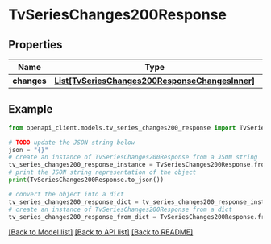 # TvSeriesChanges200Response


## Properties

Name | Type | Description | Notes
------------ | ------------- | ------------- | -------------
**changes** | [**List[TvSeriesChanges200ResponseChangesInner]**](TvSeriesChanges200ResponseChangesInner.md) |  | [optional] 

## Example

```python
from openapi_client.models.tv_series_changes200_response import TvSeriesChanges200Response

# TODO update the JSON string below
json = "{}"
# create an instance of TvSeriesChanges200Response from a JSON string
tv_series_changes200_response_instance = TvSeriesChanges200Response.from_json(json)
# print the JSON string representation of the object
print(TvSeriesChanges200Response.to_json())

# convert the object into a dict
tv_series_changes200_response_dict = tv_series_changes200_response_instance.to_dict()
# create an instance of TvSeriesChanges200Response from a dict
tv_series_changes200_response_from_dict = TvSeriesChanges200Response.from_dict(tv_series_changes200_response_dict)
```
[[Back to Model list]](../README.md#documentation-for-models) [[Back to API list]](../README.md#documentation-for-api-endpoints) [[Back to README]](../README.md)


